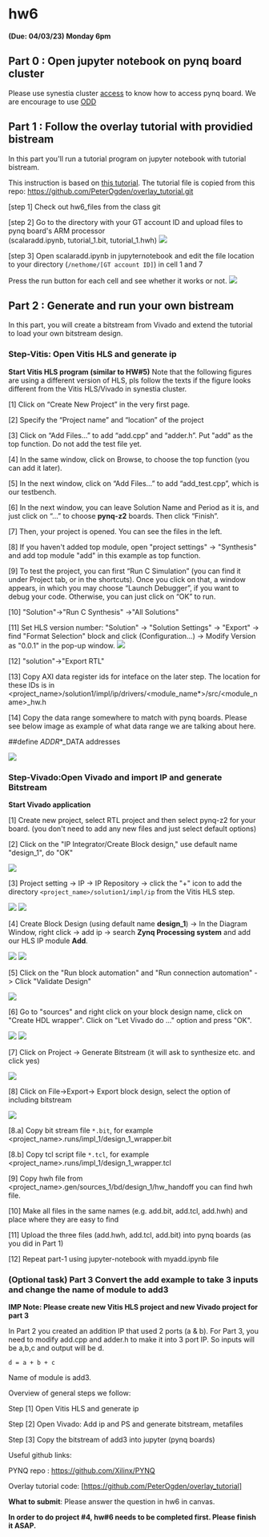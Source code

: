 # hw6

**(Due: 04/03/23) Monday 6pm**




## Part 0 : Open jupyter notebook on pynq board cluster


Please use synestia cluster [access](https://github.com/gt-cs3220/gt-cs3220.github.io/blob/master/Spring_2023/synestia_cluster_access.md) to know how to access pynq board. 
We are encourage to use [ODD](https://github.com/gt-cs3220/gt-cs3220.github.io/blob/master/Spring_2023/synestia_cluster_access.md#using-open-ondemand-ood) 


## Part 1 : Follow the overlay tutorial with providied bistream  

In this part you'll run a tutorial program on jupyter notebook with tutorial bistream.

This instruction is based on [this tutorial](https://pynq.readthedocs.io/en/v2.0/overlay_design_methodology/overlay_tutorial.html). 
The tutorial file is copied from this repo: https://github.com/PeterOgden/overlay_tutorial.git 


[step 1] Check out hw6_files from the class git

[step 2] Go to the directory with your GT account ID and upload files to pynq board's ARM processor  
(scalaradd.ipynb, tutorial_1.bit, tutorial_1.hwh) 
<img src="figs/hw6/jupyter0.png">

[step 3] Open scalaradd.ipynb in jupyternotebook and edit the file location to your directory (```/nethome/[GT account ID]```) in cell 1 and 7
 
Press the run button for each cell and see whether it works or not. 
<img src="figs/hw6/output_jupyter.png">

## Part 2 : Generate and run your own bistream
In this part, you will create a bitstream from Vivado and extend the tutorial to load your own bitstream design. 

### Step-Vitis: Open Vitis HLS and generate ip


**Start Vitis HLS program (similar to HW#5)**
Note that the following figures are using a different version of HLS, pls follow the texts if the figure looks different from the Vitis HLS/Vivado in synestia cluster.

[1] Click on “Create New Project” in the very first page.

[2] Specify the “Project name” and “location” of the project

[3] Click on “Add Files…” to add “add.cpp” and “adder.h”. Put "add" as the top function. Do not add the test file yet.

[4] In the same window, click on Browse, to choose the top function (you can add it later).

[5] In the next window, click on “Add Files…” to add “add_test.cpp”, which is our testbench.

[6] In the next window, you can leave Solution Name and Period as it is, and just click on “…” to choose **pynq-z2** boards. Then click “Finish”.

[7] Then, your project is opened. You can see the files in the left. 

[8] If you haven't added top module, open "project settings" -> "Synthesis" and add top module "add" in this example as top function. 

[9] To test the project, you can first “Run C Simulation” (you can find it under Project tab, or in the shortcuts). Once you click on that, a window appears, in which you may choose “Launch Debugger”, if you want to debug your code. Otherwise, you can just click on “OK” to run.

[10] "Solution"->"Run C Synthesis" ->"All Solutions"

[11] Set HLS version number: "Solution" -> "Solution Settings" -> "Export" -> find "Format Selection" block and click (Configuration...) -> Modify Version as "0.0.1" in the pop-up window.
<img src="figs/hw6/hls_version.png">

[12] "solution"->"Export RTL"   

[13] Copy AXI data register ids for inteface on the later step. The location for these IDs is in <project_name>/solution1/impl/ip/drivers/<module_name*>/src/<module_name>_hw.h

[14] Copy the data range somewhere to match with pynq boards. Please see below image as example of what data range we are talking about here. 

##define  _ADDR_*_DATA addresses 

<img src="figs/hw6/address.png"> 


### Step-Vivado:Open Vivado and import IP and generate Bitstream

**Start Vivado application**

[1] Create new project, select RTL project and then select pynq-z2 for your board. (you don't need to add any new files and just select default options)

[2] Click on the "IP Integrator/Create Block design," use default name "design_1", do "OK"

<img src="figs/hw6/setting.png">

[3] Project setting -> IP -> IP Repository -> click the "+" icon to add the directory ```<project_name>/solution1/impl/ip``` from the Vitis HLS step. 

<img src="figs/hw6/ipsetting.png">

<img src="figs/hw6/ipadd.png">

[4] Create Block Design (using default name **design_1**) -> In the Diagram Window, right click -> add ip -> search **Zynq Processing system** and add our HLS IP module **Add**.

<img src="figs/hw6/add_diagram.png">



<img src="figs/hw6/add_ps.png"> 

[5] Click on the "Run block automation" and "Run connection automation" -> Click "Validate Design"

<img src="figs/hw6/connection.png">

[6] Go to "sources" and right click on your block design name, click on "Create HDL wrapper". Click on "Let Vivado do ..." option and press "OK". 

<img src="figs/hw6/addhwwrapp.png">

<img src="figs/hw6/addhwwrapp-2.png">

[7] Click on Project -> Generate Bitstream (it will ask to synthesize etc. and click yes) 

<img src="figs/hw6/menu_bit.png">

[8] Click on File->Export-> Export block design, select the option of including bitstream 

<img src="figs/hw6/export_bit.png"> 


[8.a] Copy bit stream file ```*.bit```, for example <project_name>.runs/impl_1/design_1_wrapper.bit 


[8.b] Copy tcl script file ```*.tcl```, for example <project_name>.runs/impl_1/design_1_wrapper.tcl 

[9] Copy hwh file from <project_name>.gen/sources_1/bd/design_1/hw_handoff
you can find hwh file. 

[10] Make all files in the same names (e.g. add.bit, add.tcl, add.hwh) and place where they are easy to find  

[11] Upload the three files (add.hwh, add.tcl, add.bit) into pynq boards (as you did in Part 1)

[12] Repeat part-1 using jupyter-notebook with myadd.ipynb file   



### (Optional task) Part 3 Convert the add example to take 3 inputs and change the name of module to add3

**IMP Note: Please create new Vitis HLS project and new Vivado project for part 3**

In Part 2 you created an addition IP that used 2 ports (a & b). For Part 3, you need to modify add.cpp and adder.h to make it into 3 port IP. So inputs will be a,b,c and output will be d.

```d = a + b + c```

Name of module is add3.

Overview of general steps we follow:

Step [1] Open Vitis HLS and generate ip 

Step [2] Open Vivado: Add ip and PS and generate bitstream, metafiles  

Step [3] Copy the bitstream of add3 into jupyter (pynq boards) 


Useful github links: 

PYNQ repo : https://github.com/Xilinx/PYNQ

Overlay tutorial code:  [https://github.com/PeterOgden/overlay_tutorial]




**What to submit**: Please answer the question in hw6 in canvas. 

**In order to do project #4, hw#6 needs to be completed first. Please finish it ASAP.**


